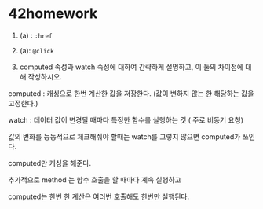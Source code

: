 # 42homework

1. (a) : `:href`

2. (a): `@click`

3. computed 속성과 watch 속성에 대하여 간략하게 설명하고, 이 둘의 차이점에 대해 작성하시오.

computed : 캐싱으로 한번 계산한 값을 저장한다. (값이 변하지 않는 한 해당하는 값을 고정한다.)

watch : 데이터 값이 변경될 때마다 특정한 함수를 실행하는 것 ( 주로 비동기 요청)

값의 변화를 능동적으로 체크해줘야 할때는 watch를 그렇지 않으면 computed가 쓰인다.

computed만 캐싱을 해준다.



추가적으로 method 는 함수 호출을 할 때마다 계속 실행하고 

computed는 한번 한 계산은 여러번 호출해도 한번만 실행된다.